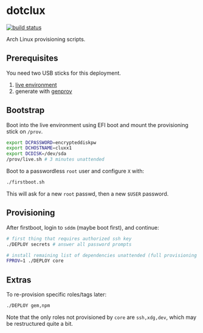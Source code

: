 # dotclux
[![build status](https://secure.travis-ci.org/clux/dotclux.svg)](http://travis-ci.org/clux/dotclux)

Arch Linux provisioning scripts.

## Prerequisites
You need two USB sticks for this deployment.

1. [live environment](https://www.archlinux.org/download/)
2. generate with [genprov](./genprov.sh)

## Bootstrap
Boot into the live environment using EFI boot and mount the provisioning stick on `/prov`.

```sh
export DCPASSWORD=encrypteddiskpw
export DCHOSTNAME=cluxx1
export DCDISK=/dev/sda
/prov/live.sh # 3 minutes unattended
```

Boot to a passwordless `root` user and configure `X` with:

```sh
./firstboot.sh
```

This will ask for a new `root` passwd, then a new `$USER` password.

## Provisioning
After firstboot, login to `sddm` (maybe boot first), and continue:

```sh
# first thing that requires authorized ssh key
./DEPLOY secrets # answer all password prompts

# install remaining list of dependencies unattended (full provisioning mode)
FPROV=1 ./DEPLOY core
```

## Extras
To re-provision specific roles/tags later:

```sh
./DEPLOY gem,npm
```

Note that the only roles not provisioned by `core` are `ssh,xdg,dev`, which may be restructured quite a bit.

